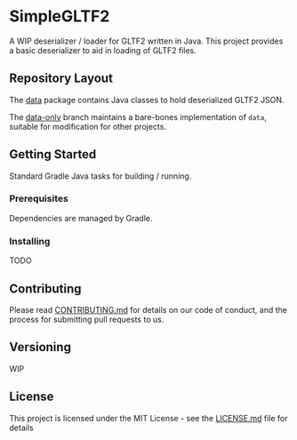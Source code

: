 # SimpleGLTF2
A WIP deserializer / loader for GLTF2 written in Java.
This project provides a basic deserializer to aid in loading of GLTF2 files.

## Repository Layout

The [data](https://github.com/MESLewis/SimpleGLTF2/tree/master/src/main/java/com/meslewis/simplegltf2) package
contains Java classes to hold deserialized GLTF2 JSON.

The [data-only](https://github.com/MESLewis/SimpleGLTF2/tree/data-only/src/main/java/com/meslewis/simplegltf2/data)
branch maintains a bare-bones implementation of `data`, suitable for modification for other projects.

## Getting Started

Standard Gradle Java tasks for building / running.

### Prerequisites

Dependencies are managed by Gradle.

### Installing

TODO

## Contributing

Please read [CONTRIBUTING.md](https://gist.github.com/PurpleBooth/b24679402957c63ec426) for details on our code of conduct, and the process for submitting pull requests to us.

## Versioning

WIP

## License

This project is licensed under the MIT License - see the [LICENSE.md](LICENSE.md) file for details
